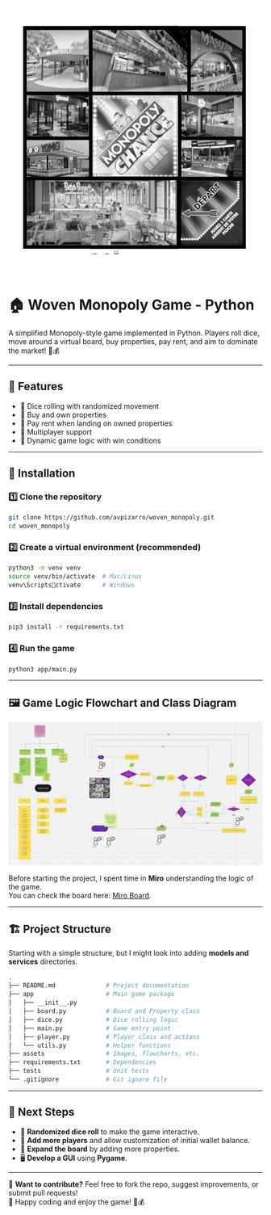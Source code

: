 ![Monopoly Board](assets/board_grayscale.PNG)

# 🏠 Woven Monopoly Game - Python

A simplified Monopoly-style game implemented in Python. Players roll dice, move around a virtual board, buy properties, pay rent, and aim to dominate the market! 🎲💰

---

## 📜 Features
- 🎲 Dice rolling with randomized movement
- 🏡 Buy and own properties
- 💸 Pay rent when landing on owned properties
- 👥 Multiplayer support
- 🔄 Dynamic game logic with win conditions

---

## 🚀 Installation

### 1️⃣ **Clone the repository**
```sh
git clone https://github.com/avpizarro/woven_monopoly.git
cd woven_monopoly
```

### 2️⃣ **Create a virtual environment (recommended)**
```sh
python3 -m venv venv
source venv/bin/activate  # Mac/Linux
venv\Scriptsctivate      # Windows
```

### 3️⃣ **Install dependencies**
```sh
pip3 install -r requirements.txt
```

### 4️⃣ **Run the game**
```sh
python3 app/main.py
```

---

## 🖼️ Game Logic Flowchart and Class Diagram

![Class Diagram and Flow Chart](assets/class_diagram_flowchart.png)

Before starting the project, I spent time in **Miro** understanding the logic of the game.  
You can check the board here: [Miro Board](https://miro.com/app/board/uXjVLs9m8Mo=/?share_link_id=322083542266).

---

## 🏗️ Project Structure

Starting with a simple structure, but I might look into adding **models and services** directories.

```sh
.
├── README.md              # Project documentation
├── app                    # Main game package
│   ├── __init__.py
│   ├── board.py           # Board and Property class
│   ├── dice.py            # Dice rolling logic
│   ├── main.py            # Game entry point
│   ├── player.py          # Player class and actions
│   └── utils.py           # Helper functions
├── assets                 # Images, flowcharts, etc.
├── requirements.txt       # Dependencies
├── tests                  # Unit tests
└── .gitignore             # Git ignore file
```

---

## 🔮 Next Steps

- 🎲 **Randomized dice roll** to make the game interactive.
- 👥 **Add more players** and allow customization of initial wallet balance.
- 🏡 **Expand the board** by adding more properties.
- 🖥️ **Develop a GUI** using **Pygame**.

---

🎯 **Want to contribute?** Feel free to fork the repo, suggest improvements, or submit pull requests!  
🚀 Happy coding and enjoy the game! 🏡💰
